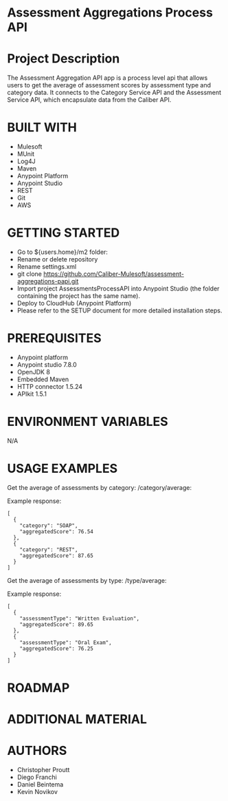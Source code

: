 # Assessment Aggregations Process API

# Project Description
The Assessment Aggregation API app is a process level api that allows users to get the average of assessment scores by assessment type and category data. It connects to the Category Service API and the Assessment Service API, which encapsulate data from the Caliber API.

# BUILT WITH
- Mulesoft 
- MUnit 
- Log4J
- Maven
- Anypoint Platform
- Anypoint Studio
- REST
- Git
- AWS

# GETTING STARTED
- Go to ${users.home}/m2 folder:
- Rename or delete repository
- Rename settings.xml
- git clone https://github.com/Caliber-Mulesoft/assessment-aggregations-papi.git
- Import project AssessmentsProcessAPI into Anypoint Studio (the folder containing the project has the same name).
- Deploy to CloudHub (Anypoint Platform)
- Please refer to the SETUP document for more detailed installation steps.
  
# PREREQUISITES
- Anypoint platform
- Anypoint studio 7.8.0
- OpenJDK 8
- Embedded Maven
- HTTP connector 1.5.24
- APIkit 1.5.1

# ENVIRONMENT VARIABLES
N/A

# USAGE EXAMPLES
Get the average of assessments by category: /category/average: 

Example response:
```
[
  {
    "category": "SOAP",
    "aggregatedScore": 76.54
  },
  {
    "category": "REST",
    "aggregatedScore": 87.65
  }
]
```

Get the average of assessments by type: /type/average:

Example response:
```
[
  {
    "assessmentType": "Written Evaluation",
    "aggregatedScore": 89.65
  },
  {
    "assessmentType": "Oral Exam",
    "aggregatedScore": 76.25
  }
]
```

# ROADMAP
  <!--Include a list of bugs/issues and possible future fixes here. 
      Don't fill this out until we reach code freeze or if you are ready to deploy.-->

# ADDITIONAL MATERIAL
  <!-- Include a list of any additional materials, like external 
    libraries or resources that must be manually added to run the project, if any. -->

# AUTHORS
- Christopher Proutt
- Diego Franchi
- Daniel Beintema
- Kevin Novikov
